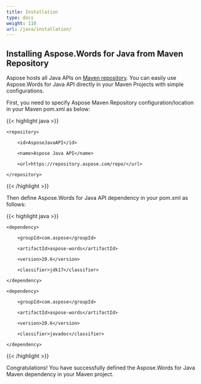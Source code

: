 ```yaml
---
title: Installation
type: docs
weight: 110
url: /java/installation/
---
```


## **Installing Aspose.Words for Java from Maven Repository**
Aspose hosts all Java APIs on [Maven repository](https://repository.aspose.com/webapp/#/artifacts/browse/tree/General/repo/com/aspose). You can easily use Aspose.Words for Java API directly in your Maven Projects with simple configurations.

First, you need to specify Aspose Maven Repository configuration/location in your Maven pom.xml as below:

{{< highlight java >}}

 <repositories>

    <repository>

        <id>AsposeJavaAPI</id>

        <name>Aspose Java API</name>

        <url>https://repository.aspose.com/repo/</url>

    </repository>

</repositories>

{{< /highlight >}}

Then define Aspose.Words for Java API dependency in your pom.xml as follows:

{{< highlight java >}}

 <dependencies>

    <dependency>

        <groupId>com.aspose</groupId>

        <artifactId>aspose-words</artifactId>

        <version>20.6</version>

        <classifier>jdk17</classifier>

    </dependency>

    <dependency>

        <groupId>com.aspose</groupId>

        <artifactId>aspose-words</artifactId>

        <version>20.6</version>

        <classifier>javadoc</classifier>

    </dependency>

</dependencies>

{{< /highlight >}}

Congratulations! You have successfully defined the Aspose.Words for Java Maven dependency in your Maven project.


